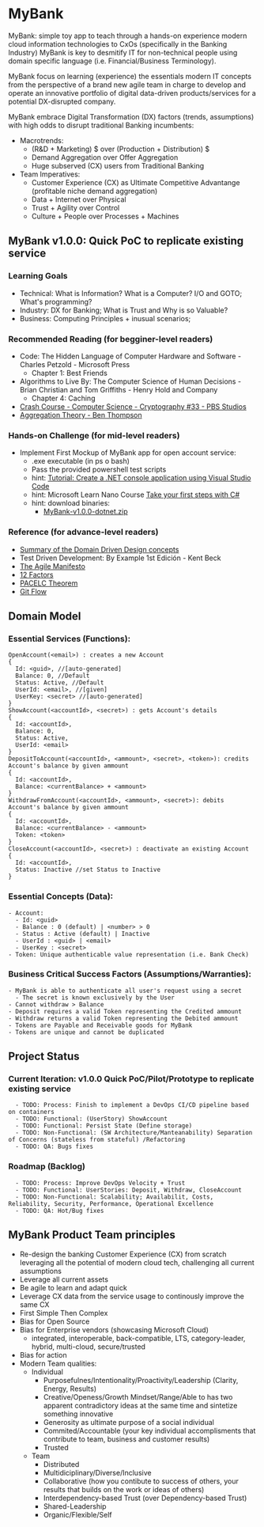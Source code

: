 # MyBank
MyBank: simple toy app to teach through a hands-on experience modern cloud information technologies to CxOs (specifically in the Banking Industry)
MyBank is key to desmitify IT for non-technical people using domain specific language (i.e. Financial/Business Terminology).

MyBank focus on learning (experience) the essentials modern IT concepts from the perspective of a brand new agile team in charge to develop and operate an innovative portfolio of digital data-driven products/services for a potential DX-disrupted company.

MyBank embrace Digital Transformation (DX) factors (trends, assumptions) with high odds to disrupt traditional Banking incumbents:
  - Macrotrends:
    - (R&D + Marketing) $ over (Production + Distribution) $ 
    - Demand Aggregation over Offer Aggregation
    - Huge subserved (CX) users from Traditional Banking 
  - Team Imperatives:
    - Customer Experience (CX) as Ultimate Competitive Advantange (profitable niche demand aggregation)
    - Data + Internet over Physical
    - Trust + Agility over Control
    - Culture + People over Processes + Machines

MyBank v1.0.0: Quick PoC to replicate existing service
------------------------------------------------------
### Learning Goals
  - Technical: What is Information? What is a Computer? I/O and GOTO; What's programming?
  - Industry: DX for Banking; What is Trust and Why is so Valuable?
  - Business: Computing Principles + inusual scenarios;

### Recommended Reading (for begginer-level readers)
  - Code: The Hidden Language of Computer Hardware and Software - Charles Petzold - Microsoft Press
    - Chapter 1: Best Friends
  - Algorithms to Live By: The Computer Science of Human Decisions - Brian Christian and Tom Griffiths - Henry Hold and Company
    - Chapter 4: Caching
  - [Crash Course - Computer Science - Cryptography #33 - PBS Studios](https://www.youtube.com/watch?v=jhXCTbFnK8o&list=PL8dPuuaLjXtNlUrzyH5r6jN9ulIgZBpdo&index=34)
  - [Aggregation Theory - Ben Thompson](https://stratechery.com/2015/aggregation-theory/)

### Hands-on Challenge (for mid-level readers)
  - Implement First Mockup of MyBank app for open account service: 
    - .exe executable (in ps o bash)
    - Pass the provided powershell test scripts
    - hint: [Tutorial: Create a .NET console application using Visual Studio Code](https://docs.microsoft.com/en-us/dotnet/core/tutorials/with-visual-studio-code)
    - hint: Microsoft Learn Nano Course [Take your first steps with C#](https://docs.microsoft.com/en-us/learn/paths/csharp-first-steps/)
    - hint: download binaries:
      - [MyBank-v1.0.0-dotnet.zip](MyBank-v1.0.0-dotnet.zip)

### Reference (for advance-level readers)
  - [Summary of the Domain Driven Design concepts](https://medium.com/@ruxijitianu/summary-of-the-domain-driven-design-concepts-9dd1a6f90091)
  - Test Driven Development: By Example 1st Edición - Kent Beck
  - [The Agile Manifesto](http://agilemanifesto.org/)
  - [12 Factors](https://12factor.net/)
  - [PACELC Theorem](https://en.wikipedia.org/wiki/PACELC_theorem)
  - [Git Flow](https://www.atlassian.com/git/tutorials/comparing-workflows/gitflow-workflow)

Domain Model
------------
### Essential Services (Functions):
    OpenAccount(<email>) : creates a new Account 
    { 
      Id: <guid>, //[auto-generated]
      Balance: 0, //Default
      Status: Active, //Default
      UserId: <email>, //[given]
      UserKey: <secret> //[auto-generated]
    }
    ShowAccount(<accountId>, <secret>) : gets Account's details
    { 
      Id: <accountId>, 
      Balance: 0, 
      Status: Active, 
      UserId: <email>
    }
    DepositToAccount(<accountId>, <ammount>, <secret>, <token>): credits Account's balance by given ammount
    { 
      Id: <accountId>, 
      Balance: <currentBalance> + <ammount>
    }
    WithdrawFromAccount(<accountId>, <ammount>, <secret>): debits Account's balance by given ammount
    { 
      Id: <accountId>, 
      Balance: <currentBalance> - <ammount>
      Token: <token>
    }
    CloseAccount(<accountId>, <secret>) : deactivate an existing Account
    { 
      Id: <accountId>, 
      Status: Inactive //set Status to Inactive
    }
    
### Essential Concepts (Data):
    - Account:
      - Id: <guid>
      - Balance : 0 (default) | <number> > 0
      - Status : Active (default) | Inactive
      - UserId : <guid> | <email>
      - UserKey : <secret>
    - Token: Unique authenticable value representation (i.e. Bank Check)

### Business Critical Success Factors (Assumptions/Warranties):
    - MyBank is able to authenticate all user's request using a secret
      - The secret is known exclusively by the User
    - Cannot withdraw > Balance
    - Deposit requires a valid Token representing the Credited ammount
    - Withdraw returns a valid Token representing the Debited ammount
    - Tokens are Payable and Receivable goods for MyBank
    - Tokens are unique and cannot be duplicated

Project Status
--------------
### Current Iteration: v1.0.0 Quick PoC/Pilot/Prototype to replicate existing service
      - TODO: Process: Finish to implement a DevOps CI/CD pipeline based on containers
      - TODO: Functional: (UserStory) ShowAccount
      - TODO: Functional: Persist State (Define storage)
      - TODO: Non-Functional: (SW Architecture/Manteanability) Separation of Concerns (stateless from stateful) /Refactoring
      - TODO: QA: Bugs fixes
### Roadmap (Backlog)
      - TODO: Process: Improve DevOps Velocity + Trust
      - TODO: Functional: UserStories: Deposit, Withdraw, CloseAccount
      - TODO: Non-Functional: Scalability; Availabilit, Costs, Reliability, Security, Performance, Operational Excellence
      - TODO: QA: Hot/Bug fixes

MyBank Product Team principles
------------------------------
  - Re-design the banking Customer Experience (CX) from scratch leveraging all the potential of modern cloud tech, challenging all current assumptions
  - Leverage all current assets
  - Be agile to learn and adapt quick
  - Leverage CX data from the service usage to continously improve the same CX
  - First Simple Then Complex
  - Bias for Open Source
  - Bias for Enterprise vendors (showcasing Microsoft Cloud)
    - integrated, interoperable, back-compatible, LTS, category-leader, hybrid, multi-cloud, secure/trusted
  - Bias for action
  - Modern Team qualities:
    - Individual
      - Purposefulnes/Intentionality/Proactivity/Leadership (Clarity, Energy, Results)
      - Creative/Openess/Growth Mindset/Range/Able to has two apparent contradictory ideas at the same time and sintetize something innovative
      - Generosity as ultimate purpose of a social individual
      - Commited/Accountable (your key individual accomplisments that contribute to team, business and customer results)
      - Trusted
    - Team
      - Distributed
      - Multidiciplinary/Diverse/Inclusive
      - Collaborative (how you contibute to success of others, your results that builds on the work or ideas of others)
      - Interdependency-based Trust (over Dependency-based Trust)
      - Shared-Leadership 
      - Organic/Flexible/Self 
